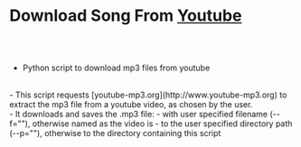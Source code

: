 # Download Song From [Youtube](https://www.youtube.com)
<br><br>
- Python script to download mp3 files from youtube
<br>
- This script requests [youtube-mp3.org](http://www.youtube-mp3.org) to extract the mp3 file from a youtube video, as chosen by the user.
<br>
- 	It downloads and saves the .mp3 file:
		- with user specified filename (--f=""), otherwise named as the video is
		- to the user specified directory path (--p=""), otherwise to the directory containing this script
